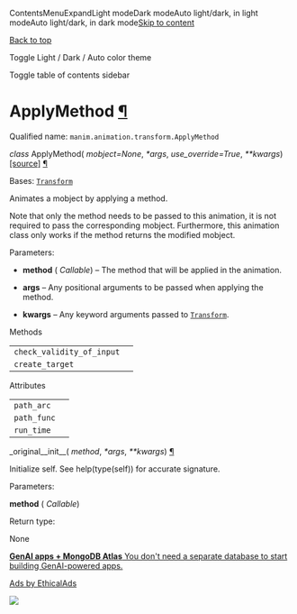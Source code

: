 ContentsMenuExpandLight modeDark modeAuto light/dark, in light modeAuto light/dark, in dark mode[Skip to content](https://docs.manim.community/en/stable/reference/manim.animation.transform.ApplyMethod.html#furo-main-content)

[Back to top](https://docs.manim.community/en/stable/reference/manim.animation.transform.ApplyMethod.html#)

Toggle Light / Dark / Auto color theme

Toggle table of contents sidebar

# ApplyMethod [¶](https://docs.manim.community/en/stable/reference/manim.animation.transform.ApplyMethod.html\#applymethod "Link to this heading")

Qualified name: `manim.animation.transform.ApplyMethod`

_class_ ApplyMethod( _mobject=None_, _\*args_, _use\_override=True_, _\*\*kwargs_) [\[source\]](https://docs.manim.community/en/stable/_modules/manim/animation/transform.html#ApplyMethod) [¶](https://docs.manim.community/en/stable/reference/manim.animation.transform.ApplyMethod.html#manim.animation.transform.ApplyMethod "Link to this definition")

Bases: [`Transform`](https://docs.manim.community/en/stable/reference/manim.animation.transform.Transform.html#manim.animation.transform.Transform "manim.animation.transform.Transform")

Animates a mobject by applying a method.

Note that only the method needs to be passed to this animation,
it is not required to pass the corresponding mobject. Furthermore,
this animation class only works if the method returns the modified
mobject.

Parameters:

- **method** ( _Callable_) – The method that will be applied in the animation.

- **args** – Any positional arguments to be passed when applying the method.

- **kwargs** – Any keyword arguments passed to [`Transform`](https://docs.manim.community/en/stable/reference/manim.animation.transform.Transform.html#manim.animation.transform.Transform "manim.animation.transform.Transform").


Methods

|     |     |
| --- | --- |
| `check_validity_of_input` |  |
| `create_target` |  |

Attributes

|     |     |
| --- | --- |
| `path_arc` |  |
| `path_func` |  |
| `run_time` |  |

\_original\_\_init\_\_( _method_, _\*args_, _\*\*kwargs_) [¶](https://docs.manim.community/en/stable/reference/manim.animation.transform.ApplyMethod.html#manim.animation.transform.ApplyMethod._original__init__ "Link to this definition")

Initialize self. See help(type(self)) for accurate signature.

Parameters:

**method** ( _Callable_)

Return type:

None

[**GenAI apps + MongoDB Atlas** You don't need a separate database to start building GenAI-powered apps.](https://server.ethicalads.io/proxy/click/8271/019600f3-6224-76b2-95da-db8aa4169878/)

[Ads by EthicalAds](https://www.ethicalads.io/advertisers/?ref=ea-text)

![](https://server.ethicalads.io/proxy/view/8271/019600f3-6224-76b2-95da-db8aa4169878/)